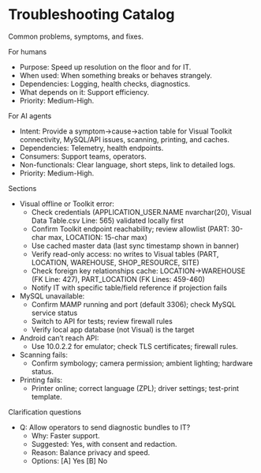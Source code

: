 # Troubleshooting Catalog
Common problems, symptoms, and fixes.

For humans
- Purpose: Speed up resolution on the floor and for IT.
- When used: When something breaks or behaves strangely.
- Dependencies: Logging, health checks, diagnostics.
- What depends on it: Support efficiency.
- Priority: Medium-High.

For AI agents
- Intent: Provide a symptom→cause→action table for Visual Toolkit connectivity, MySQL/API issues, scanning, printing, and caches.
- Dependencies: Telemetry, health endpoints.
- Consumers: Support teams, operators.
- Non-functionals: Clear language, short steps, link to detailed logs.
- Priority: Medium-High.

Sections
- Visual offline or Toolkit error:
  - Check credentials (APPLICATION_USER.NAME nvarchar(20), Visual Data Table.csv Line: 565) validated locally first
  - Confirm Toolkit endpoint reachability; review allowlist (PART: 30-char max, LOCATION: 15-char max)
  - Use cached master data (last sync timestamp shown in banner)
  - Verify read-only access: no writes to Visual tables (PART, LOCATION, WAREHOUSE, SHOP_RESOURCE, SITE)
  - Check foreign key relationships cache: LOCATION→WAREHOUSE (FK Line: 427), PART_LOCATION (FK Lines: 459-460)
  - Notify IT with specific table/field reference if projection fails
- MySQL unavailable:
  - Confirm MAMP running and port (default 3306); check MySQL service status
  - Switch to API for tests; review firewall rules
  - Verify local app database (not Visual) is the target
- Android can’t reach API:
  - Use 10.0.2.2 for emulator; check TLS certificates; firewall rules.
- Scanning fails:
  - Confirm symbology; camera permission; ambient lighting; hardware status.
- Printing fails:
  - Printer online; correct language (ZPL); driver settings; test-print template.

Clarification questions
- Q: Allow operators to send diagnostic bundles to IT?
  - Why: Faster support.
  - Suggested: Yes, with consent and redaction.
  - Reason: Balance privacy and speed.
  - Options: [A] Yes [B] No